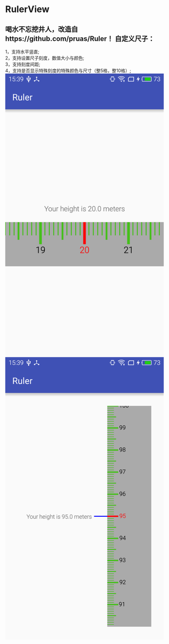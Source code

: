 RulerView
==========
喝水不忘挖井人，改造自https://github.com/pruas/Ruler！
自定义尺子：
--------
  1，支持水平竖直;<br>
  2，支持设置尺子刻度，数值大小与颜色;<br>
  3，支持刻度间距;<br>
  4，支持是否显示特殊刻度的特殊颜色与尺寸（整5格，整10格）;<br>
  ![水平效果](https://github.com/RubinChen/RulerView/blob/master/images/ruler1.jpg) 
  ![竖直效果](https://github.com/RubinChen/RulerView/blob/master/images/ruler2.jpg) 

